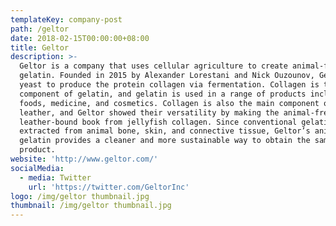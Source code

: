 ```yaml
---
templateKey: company-post
path: /geltor
date: 2018-02-15T00:00:00+08:00
title: Geltor
description: >-
  Geltor is a company that uses cellular agriculture to create animal-free
  gelatin. Founded in 2015 by Alexander Lorestani and Nick Ouzounov, Geltor uses
  yeast to produce the protein collagen via fermentation. Collagen is the main
  component of gelatin, and gelatin is used in a range of products including
  foods, medicine, and cosmetics. Collagen is also the main component of
  leather, and Geltor showed their versatility by making the animal-free
  leather-bound book from jellyfish collagen. Since conventional gelatin is
  extracted from animal bone, skin, and connective tissue, Geltor’s animal-free
  gelatin provides a cleaner and more sustainable way to obtain the same
  product.
website: 'http://www.geltor.com/'
socialMedia:
  - media: Twitter
    url: 'https://twitter.com/GeltorInc'
logo: /img/geltor thumbnail.jpg
thumbnail: /img/geltor thumbnail.jpg
---
```


